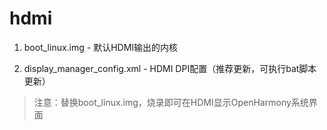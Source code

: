 # hdmi

1. boot_linux.img  -  默认HDMI输出的内核

2. display_manager_config.xml -  HDMI DPI配置（推荐更新，可执行bat脚本更新）

> 注意：替换boot_linux.img，烧录即可在HDMI显示OpenHarmony系统界面



